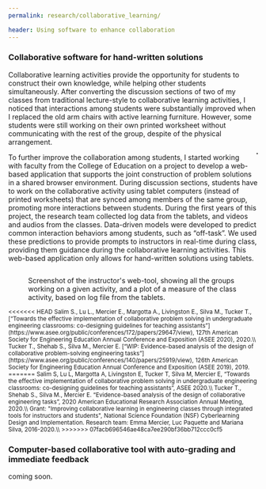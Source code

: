 ```yaml
---
permalink: research/collaborative_learning/

header: Using software to enhance collaboration
---
```


### Collaborative software for hand-written solutions

 Collaborative learning activities provide the opportunity for students to construct their own knowledge, while helping other students simultaneously. After converting the discussion sections of two of my classes from traditional lecture-style to collaborative learning activities, I noticed that interactions among students were substantially improved when I replaced the old arm chairs with active learning furniture. However, some students were still working on their own printed worksheet without communicating with the rest of the group, despite of the physical arrangement.

 <img src="{{ site.baseurl }}/pages/images/collab.png" alt="" style="float: right; margin-left: 25px; max-height: 250px; max-width: 50%; border: solid 1px black; clear:">

 To further improve the collaboration among students, I started working with faculty from the College of Education on a project to develop a web-based application that supports the joint construction of problem solutions in a shared browser environment. During discussion sections, students have to work on the collaborative activity using tablet computers (instead of printed worksheets) that are synced among members of the same group, promoting more interactions between students.
 During the first years of this project, the research team collected log data from the tablets, and videos and audios from the classes. Data-driven models were developed to predict common interaction behaviors among students, such as “off-task”. We used these predictions to provide prompts to instructors in real-time during class, providing them guidance during the collaborative learning activities. This web-based application only allows for hand-written solutions using tablets.

<div style="clear: both"></div>

<figure class="figure">
   <img src="{{ site.baseurl }}/pages/images/teacher-tool.png" alt="" style="display: block; margin-left: auto; margin-right: auto; margin-top:10px; max-height: 300px; max-width: 90%;  clear:">
<figcaption class="figure-caption text-center"> Screenshot of the instructor's web-tool, showing all the groups working on a given activity, and a plot of a measure of the class activity, based on log file from the tablets.  </figcaption>
 </figure>

 <!-- Thus, as an extension of this project, we are in the initial stages of developing an open-source web-based solution similar to [CoCalc](https://cocalc.com/help?session=default) (a paid collaborative tool) where a group of students complete programming assignments on a shared project. -->

<small>
<<<<<<< HEAD
Salim S., Lu L., Mercier E., Margotta A., Livingston E., Silva M., Tucker T., [“Towards the effective implementation of collaborative problem solving in undergraduate engineering classrooms: co-designing guidelines for teaching assistants”](https://www.asee.org/public/conferences/172/papers/29647/view), 127th American Society for Engineering Education Annual Conference and Exposition (ASEE 2020), 2020.\\
Tucker T., Shehab S., Silva M., Mercier E. [“WIP: Evidence-based analysis of the design of collaborative problem-solving engineering tasks”](https://www.asee.org/public/conferences/140/papers/25919/view), 126th American Society for Engineering Education Annual Conference and Exposition (ASEE 2019), 2019.
=======
Salim S, Lu L, Margotta A, Livingston E, Tucker T, Silva M, Mercier E, “Towards the effective implementation of collaborative problem solving in undergraduate engineering classrooms: co-designing guidelines for teaching assistants”, ASEE 2020.\\
Tucker T., Shehab S., Silva M., Mercier E. “Evidence-based analysis of the design of collaborative engineering tasks”, 2020 American Educational Research Association Annual Meeting, 2020.\\
Grant: "Improving collaborative learning in engineering classes through integrated tools for instructors and students", National Science Foundation (NSF) Cyberlearning Design and Implementation. Research team: Emma Mercier, Luc Paquette and Mariana Silva, 2016-2020.\\
>>>>>>> 07facb696546ae48ca7ee290bf36bb712ccc0cf5
</small>

### Computer-based collaborative tool with auto-grading and immediate feedback

coming soon.
